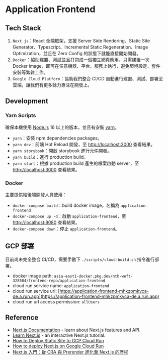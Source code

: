 # Application Frontend

## Tech Stack

1. `Next.js`：React 全端框架，支援 Server Side Rendering、Static Site Generator、Typescript、Incremental Static Regeneration、Image Optimization，並且在 Zero Config 的狀態下就能直接開始開發。
2. `Docker`：協助建置、測試並且打包成一個獨立網頁應用，只需建置一次 Docker image，即可在任意機器、平台、服務上執行，避免環境設定、套件安裝等繁雜工作。
3. `Google Cloud Platform`：協助我們整合 CI/CD 自動進行建置、測試、部署至雲端，讓我們有更多餘力專注在開發上。

## Development

### Yarn Scripts

確保本機使用 [Node.js](https://nodejs.org/zh-tw/download/) 16 以上的版本，並且有安裝 [yarn](https://yarnpkg.com/)。

- `yarn`：安裝 npm dependencies packages。
- `yarn dev`：前端 Hot Reload 開發，至 [http://localhost:3000](http://localhost:3000) 查看結果。
- `yarn storybook`：開啟 storybook 進行元件開發。
- `yarn build`：進行 production build。
- `yarn start`：根據 production build 產生的檔案啟動 server，至 [http://localhost:3000](http://localhost:3000) 查看結果。

### Docker

主要提供給後端開發人員使用：

- `docker-compose build`：build docker image，名稱為 `application-frontend`
- `docker-compose up -d`：啟動 `application-frontend`，至 [http://localhost:8080](http://localhost:8080) 查看結果。
- `docker-compose down`：停止 `application-frontend`。

## GCP 部署

目前尚未完全整合 CI/CD，需要手動下 `./scripts/cloud-build.sh` 指令進行部署。

- docker image path: `asia-east1-docker.pkg.dev/nth-weft-328504/frontend-repo/application-frontend`
- cloud run service name: `application-frontend`
- cloud run service url: [https://application-frontend-mhkzpmkvca-de.a.run.app](https://application-frontend-mhkzpmkvca-de.a.run.app)
- cloud run url access permission: `allUsers`

## Reference

- [Next.js Documentation](https://nextjs.org/docs) - learn about Next.js features and API.
- [Learn Next.js](https://nextjs.org/learn) - an interactive Next.js tutorial.
- [How to Deploy Static Site to GCP Cloud Run](https://galtz.netlify.app/gcp-static-site/)
- [How to deploy Next.js on Google Cloud Run](https://blog.logrocket.com/how-to-deploy-next-js-on-google-cloud-run/)
- [Next.js 入門：從 CRA 與 Prerender 進化至 Next.js 的歷程](https://simonallen.coderbridge.io/2021/07/13/why-nextjs/)